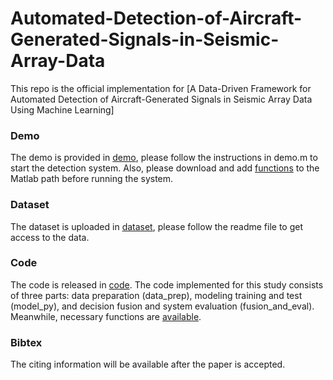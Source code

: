 # Automated-Detection-of-Aircraft-Generated-Signals-in-Seismic-Array-Data

This repo is the official implementation for [A Data-Driven Framework for Automated Detection of Aircraft-Generated Signals in Seismic Array Data Using Machine Learning]

### Demo
The demo is provided in [demo](https://github.com/JustMeZXX/Automated-Detection-of-Aircraft-Generated-Signals-in-Seismic-Array-Data/tree/main/demo), please follow the instructions in demo.m to start the detection system. Also, please download and add [functions](https://github.com/JustMeZXX/Automated-Detection-of-Aircraft-Generated-Signals-in-Seismic-Array-Data/tree/main/code/functions) to the Matlab path before running the system. 

### Dataset
The dataset is uploaded in [dataset](https://github.com/JustMeZXX/Automated-Detection-of-Aircraft-Generated-Signals-in-Seismic-Array-Data/tree/main/data), please follow the readme file to get access to the data.

### Code
The code is released in [code](https://github.com/JustMeZXX/Automated-Detection-of-Aircraft-Generated-Signals-in-Seismic-Array-Data/tree/main/code). The code implemented for this study consists of three parts: data preparation (data_prep), modeling training and test (model_py), and decision fusion and system evaluation (fusion_and_eval). Meanwhile, necessary functions are [available](https://github.com/JustMeZXX/Automated-Detection-of-Aircraft-Generated-Signals-in-Seismic-Array-Data/tree/main/code/functions).

### Bibtex
The citing information will be available after the paper is accepted. 
